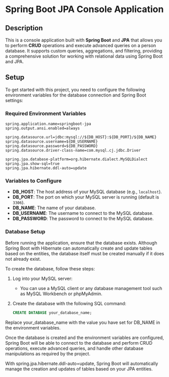 # Spring Boot JPA Console Application

## Description

This is a console application built with **Spring Boot** and **JPA** that allows you to perform **CRUD** operations and execute advanced queries on a person database. It supports custom queries, aggregations, and filtering, providing a comprehensive solution for working with relational data using Spring Boot and JPA.

## Setup

To get started with this project, you need to configure the following environment variables for the database connection and Spring Boot settings:

### Required Environment Variables

```properties
spring.application.name=springboot-jpa
spring.output.ansi.enabled=always

spring.datasource.url=jdbc:mysql://${DB_HOST}:${DB_PORT}/${DB_NAME}
spring.datasource.username=${DB_USERNAME}
spring.datasource.password=${DB_PASSWORD}
spring.datasource.driver-class-name=com.mysql.cj.jdbc.Driver

spring.jpa.database-platform=org.hibernate.dialect.MySQLDialect
spring.jpa.show-sql=true
spring.jpa.hibernate.ddl-auto=update
```

### Variables to Configure

- **DB_HOST**: The host address of your MySQL database (e.g., `localhost`).
- **DB_PORT**: The port on which your MySQL server is running (default is `3306`).
- **DB_NAME**: The name of your database.
- **DB_USERNAME**: The username to connect to the MySQL database.
- **DB_PASSWORD**: The password to connect to the MySQL database.

### Database Setup

Before running the application, ensure that the database exists. Although Spring Boot with Hibernate can automatically create and update tables based on the entities, the database itself must be created manually if it does not already exist.

To create the database, follow these steps:

1. Log into your MySQL server:
   - You can use a MySQL client or any database management tool such as MySQL Workbench or phpMyAdmin.

2. Create the database with the following SQL command:

   ```sql
   CREATE DATABASE your_database_name;
    ```
Replace your_database_name with the value you have set for DB_NAME in the environment variables.

Once the database is created and the environment variables are configured, Spring Boot will be able to connect to the database and perform CRUD operations, execute advanced queries, and handle other database manipulations as required by the project.

With spring.jpa.hibernate.ddl-auto=update, Spring Boot will automatically manage the creation and updates of tables based on your JPA entities.



